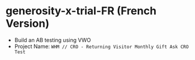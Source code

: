 # generosity-x-trial-FR (French Version)

- Build an AB testing using VWO
- Project Name: `WHM // CRO - Returning Visitor Monthly Gift Ask CRO Test`
